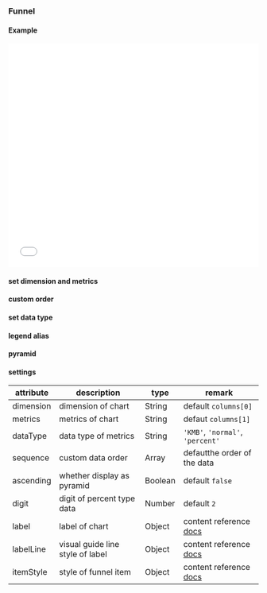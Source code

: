 ### Funnel

#### Example

<iframe width="100%" height="450" src="//jsfiddle.net/vue_echarts/3hx08359/16/embedded/result,html,js/?bodyColor=fff" allowfullscreen="allowfullscreen" frameborder="0"></iframe>

#### set dimension and metrics

<vuep template="#custom-demision-funnel"></vuep>

<script v-pre type="text/x-template" id="custom-demision-funnel">
<template>
  <ve-funnel :data="chartData" :settings="chartSettings"></ve-funnel>
</template>

<script>
  export default {
    created: function () {
      this.chartData = {
        columns: ['status', 'status1', 'value'],
        rows: [
          { 'status': 'display', 'status1': 'display1', 'value': 900 },
          { 'status': 'visit', 'status1': 'visit1', 'value': 600 },
          { 'status': 'click', 'status1': 'click1', 'value': 300 },
          { 'status': 'order', 'status1': 'order1', 'value': 100 }
        ]
      }
      this.chartSettings = {
        dimension: 'status1',
        metrics: 'value'
      }
    }
  }
</script>
</script>

#### custom order

<vuep template="#custom-order-funnel"></vuep>

<script v-pre type="text/x-template" id="custom-order-funnel">
<template>
  <ve-funnel :data="chartData" :settings="chartSettings"></ve-funnel>
</template>

<script>
  export default {
    created: function () {
      this.chartData = {
        columns: ['status', 'value'],
        rows: [
          { 'status': 'display', 'value': 900 },
          { 'status': 'visit', 'value': 600 },
          { 'status': 'click', 'value': 300 },
          { 'status': 'order', 'value': 100 }
        ]
      },
      this.chartSettings = {
        sequence: ['order', 'click', 'visit', 'display']
      }
    }
  }
</script>
</script>

#### set data type

<vuep template="#custom-datatype-funnel"></vuep>

<script v-pre type="text/x-template" id="custom-datatype-funnel">
<template>
  <ve-funnel :data="chartData" :settings="chartSettings"></ve-funnel>
</template>

<script>
  export default {
    created: function () {
      this.chartData = {
        columns: ['status', 'value'],
        rows: [
          { 'status': 'display', 'value': 0.9 },
          { 'status': 'visit', 'value': 0.6 },
          { 'status': 'click', 'value': 0.3 },
          { 'status': 'order', 'value': 0.1 }
        ]
      },
      this.chartSettings = {
        dataType: 'percent'
      }
    }
  }
</script>
</script>

#### legend alias

<vuep template="#change-legend-name"></vuep>

<script v-pre type="text/x-template" id="change-legend-name">
<template>
  <ve-funnel :data="chartData" :settings="chartSettings"></ve-funnel>
</template>

<script>
  export default {
    created: function () {
      this.chartData = {
        columns: ['status', 'value'],
        rows: [
          { 'status': 'display', 'value': 0.9 },
          { 'status': 'visit', 'value': 0.6 },
          { 'status': 'click', 'value': 0.3 },
          { 'status': 'order', 'value': 0.1 }
        ]
      },
      this.chartSettings = {
        legendName: {
          'order': 'orderbiubiu～'
        }
      }
    }
  }
</script>
</script>

#### pyramid

<vuep template="#pyramid-funnel"></vuep>

<script v-pre type="text/x-template" id="pyramid-funnel">
<template>
  <ve-funnel :data="chartData" :settings="chartSettings"></ve-funnel>
</template>

<script>
  export default {
    created: function () {
      this.chartData = {
        columns: ['status', 'value'],
        rows: [
          { 'status': 'display', 'value': 900 },
          { 'status': 'visit', 'value': 600 },
          { 'status': 'click', 'value': 300 },
          { 'status': 'order', 'value': 100 }
        ]
      },
      this.chartSettings = {
        ascending: true
      }
    }
  }
</script>
</script>

#### settings

| attribute | description | type | remark |
| --- | --- | --- | --- |
| dimension | dimension of chart | String | default `columns[0]` |
| metrics | metrics of chart | String | defaut `columns[1]` |
| dataType | data type of metrics | String | `'KMB'`, `'normal'`, `'percent'` |
| sequence | custom data order | Array | defautthe order of the data |
| ascending | whether display as pyramid | Boolean | default `false` |
| digit | digit of percent type data | Number | default `2` |
| label | label of chart | Object | content reference [docs](http://ecomfe.github.io/echarts-doc/public/en/option.html#series-funnel.label) |
| labelLine | visual guide line style of label | Object | content reference [docs](http://ecomfe.github.io/echarts-doc/public/en/option.html#series-funnel.labelLine) |
| itemStyle | style of funnel item | Object | content reference [docs](http://ecomfe.github.io/echarts-doc/public/en/option.html#series-funnel.itemStyle) |
